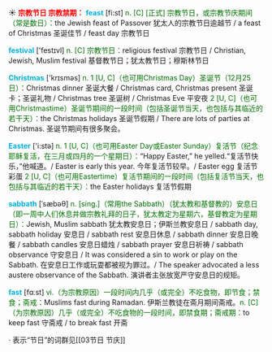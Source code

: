☀ <font color="red">**宗教节日 宗教禁期：**</font>
<font color="sky blue">**feast**</font> [fi:st] 
<font color="rgb(227, 108, 9)">n. [C] [正式] 宗教节日，或宗教节庆期间（常是数日）：</font>the Jewish feast of Passover 犹太人的宗教节日逾越节 / a feast of Christmas 圣诞佳节 / feast day 宗教节日

<font color="sky blue">**festival**</font> ['festɪvl] 
<font color="rgb(227, 108, 9)">n. [C] 宗教节日：</font>religious festival 宗教节日 / Christian, Jewish, Muslim festival 基督教节日；犹太教节日；穆斯林节日

<font color="sky blue">**Christmas**</font> ['krɪsməs] 
<font color="rgb(227, 108, 9)">n. 1 [U, C]（也可用Christmas Day）圣诞节（12月25日）：</font>Christmas dinner 圣诞大餐 / Christmas card, Christmas present 圣诞卡；圣诞礼物 / Christmas tree 圣诞树 / Christmas Eve 平安夜 <font color="rgb(227, 108, 9)">2 [U, C]（也可用Christmastime）圣诞节期间的一段时间（包括圣诞节当天，也包括与其临近的若干天）：</font>the Christmas holidays 圣诞节假期 / There are lots of parties at Christmas. 圣诞节期间有很多聚会。

<font color="sky blue">**Easter**</font> ['i:stə] 
<font color="rgb(227, 108, 9)">n. 1 [U, C]（也可用Easter Day或Easter Sunday）复活节（纪念耶稣复活，在三月或四月的一个星期日）：</font>“Happy Easter,” he yelled.“复活节快乐，”他喊道。/ Easter is early this year. 今年复活节较早。/ Easter egg 复活节彩蛋 <font color="rgb(227, 108, 9)">2 [U, C]（也可用Eastertime）复活节期间的一段时间（包括复活节当天，也包括与其临近的若干天）：</font>the Easter holidays 复活节假期
           
<font color="sky blue">**sabbath**</font> [ˈsæbəθ]
<font color="rgb(227, 108, 9)">n. [sing.]（常用the Sabbath）（犹太教和基督教的）安息日（即一周中人们休息并做宗教礼拜的日子，犹太教定为星期六，基督教定为星期日）：</font>Jewish, Muslim sabbath 犹太教安息日；伊斯兰教安息日 / sabbath day, sabbath holiday 安息日 / sabbath rest 安息日休息 / sabbath dinner 安息日晚餐 / sabbath candles 安息日蜡烛 / sabbath prayer 安息日祈祷 / sabbath observance 守安息日 / It was considered a sin to work or play on the Sabbath. 在安息日工作或玩耍都被视为罪过。/ The speaker advocated a less austere observance of the Sabbath. 演讲者主张放宽严守安息日的规矩。

<font color="sky blue">**fast**</font> [fɑːst] 
<font color="rgb(227, 108, 9)">vi.（为宗教原因）一段时间内几乎（或完全）不吃食物，即节食；禁食；斋戒：</font>Muslims fast during Ramadan. 伊斯兰教徒在斋月期间斋戒。<font color="rgb(227, 108, 9)">n. [C]（为宗教原因）几乎（或完全）不吃食物的一段时间，即禁食期；斋戒期：</font>to keep fast 守斋戒 / to break fast 开斋

· 表示“节日”的词群见[[03节日 节庆]]
